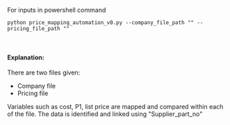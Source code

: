 For inputs in powershell command

```
python price_mapping_automation_v0.py --company_file_path "" --pricing_file_path ""

```
</n>
<br> 

#### Explanation:

There are two files given:
- Company file
- Pricing file 


 Variables such as cost, P1, list price are mapped and compared within each of the file.
 The data is identified and linked using "Supplier_part_no"
